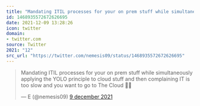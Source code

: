 ```yaml
---
title: "Mandating ITIL processes for your on prem stuff while simultaneously applying the YOLO principle to ..."
id: 1468935572672626695
date: 2021-12-09 13:28:26
icon: twitter
domain:
- twitter.com
source: Twitter
2021: "12"
src_url: "https://twitter.com/nemesis09/status/1468935572672626695"
---
```

<blockquote class="twitter-tweet" data-lang="nl" data-dnt="true"><p lang="en" dir="ltr">Mandating ITIL processes for your on prem stuff while simultaneously applying the YOLO principle to cloud stuff and then complaining IT is too slow and you want to go to The Cloud 🤷‍♀️</p>&mdash; E (@nemesis09) <a href="https://twitter.com/nemesis09/status/1468935572672626695?ref_src=twsrc%5Etfw">9 december 2021</a></blockquote>
<script async src="https://platform.twitter.com/widgets.js" charset="utf-8"></script>

